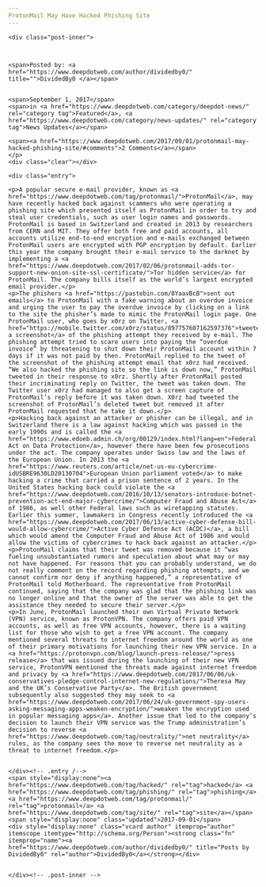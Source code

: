 ```yaml
---
ProtonMail May Have Hacked Phishing Site
---
```

<article class="post-listing post-22290 post type-post status-publish format-standard has-post-thumbnail hentry  tag-hacked tag-phishing tag-protonmail tag-site">
    
    <div class="post-inner">
    
    
        
    <span>Posted by: <a href="https://www.deepdotweb.com/author/dividedby0/" title="">DividedBy0 </a></span>
    
    
    <span>September 1, 2017</span>
    <span>in <a href="https://www.deepdotweb.com/category/deepdot-news/" rel="category tag">Featured</a>, <a href="https://www.deepdotweb.com/category/news-updates/" rel="category tag">News Updates</a></span>
    
    <span><a href="https://www.deepdotweb.com/2017/09/01/protonmail-may-hacked-phishing-site/#comments">2 Comments</a></span>
    </p>
    <div class="clear"></div>
    
    <div class="entry">
    
    <p>A popular secure e-mail provider, known as <a href="https://www.deepdotweb.com/tag/protonmail/">ProtonMail</a>, may have recently hacked back against scammers who were operating a phishing site which presented itself as ProtonMail in order to try and steal user credentials, such as user login names and passwords. ProtonMail is based in Switzerland and created in 2013 by researchers from CERN and MIT. They offer both free and paid accounts, all accounts utilize end-to-end encryption and e-mails exchanged between ProtonMail users are encrypted with PGP encryption by default. Earlier this year the company brought their e-mail service to the darknet by implementing a <a href="https://www.deepdotweb.com/2017/02/06/protonmail-adds-tor-support-new-onion-site-ssl-certificate/">Tor hidden service</a> for ProtonMail. The company bills itself as the world’s largest encrypted email provider.</p>
    <p>The phishers <a href="https://pastebin.com/8YaavBcB">sent out emails</a> to ProtonMail with a fake warning about an overdue invoice and urging the user to pay the overdue invoice by clicking on a link to the site the phisher’s made to mimic the ProtonMail login page. One ProtonMail user, who goes by x0rz on Twitter, <a href="https://mobile.twitter.com/x0rz/status/897757607162597376">tweeted a screenshot</a> of the phishing attempt they received by e-mail. The phishing attempt tried to scare users into paying the “overdue invoice” by threatening to shut down their ProtonMail account within 7 days if it was not paid by then. ProtonMail replied to the tweet of the screenshot of the phishing attempt email that x0rz had received. “We also hacked the phishing site so the link is down now,” ProtonMail tweeted in their response to x0rz. Shortly after ProtonMail posted their incriminating reply on Twitter, the tweet was taken down. The Twitter user x0rz had managed to also get a screen capture of ProtonMail’s reply before it was taken down. X0rz had tweeted the screenshot of ProtonMail’s deleted tweet but removed it after ProtonMail requested that he take it down.</p>
    <p>Hacking back against an attacker or phisher can be illegal, and in Switzerland there is a law against hacking which was passed in the early 1990s and is called the <a href="https://www.edoeb.admin.ch/org/00129/index.html?lang=en">Federal Act on Data Protection</a>, however there have been few prosecutions under the act. The company operates under Swiss law and the laws of the European Union. In 2013 the <a href="https://www.reuters.com/article/net-us-eu-cybercrime-idUSBRE9630LD20130704">European Union parliament voted</a> to make hacking a crime that carried a prison sentence of 2 years. In the United States hacking back could violate the <a href="https://www.deepdotweb.com/2016/10/13/senators-introduce-botnet-prevention-act-end-major-cybercrime/">Computer Fraud and Abuse Act</a> of 1986, as well other Federal laws such as wiretapping statutes. Earlier this summer, lawmakers in Congress recently introduced the <a href="https://www.deepdotweb.com/2017/06/13/active-cyber-defense-bill-would-allow-cybercrime/">Active Cyber Defense Act (ACDC)</a>, a bill which would amend the Computer Fraud and Abuse Act of 1986 and would allow the victims of cybercrimes to hack back against an attacker.</p>
    <p>ProtonMail claims that their tweet was removed because it “was fueling unsubstantiated rumors and speculation about what may or may not have happened. For reasons that you can probably understand, we do not really comment on the record regarding phishing attempts, and we cannot confirm nor deny if anything happened,” a representative of ProtonMail told Motherboard. The representative from ProtonMail continued, saying that the company was glad that the phishing link was no longer online and that the owner of the server was able to get the assistance they needed to secure their server.</p>
    <p>In June, ProtonMail launched their own Virtual Private Network (VPN) service, known as ProtonVPN. The company offers paid VPN accounts, as well as free VPN accounts, however, there is a waiting list for those who wish to get a free VPN account. The company mentioned several threats to internet freedom around the world as one of their primary motivations for launching their new VPN service. In a <a href="https://protonvpn.com/blog/launch-press-release/">press release</a> that was issued during the launching of their new VPN service, ProtonVPN mentioned the threats made against internet freedom and privacy by <a href="https://www.deepdotweb.com/2017/06/06/uk-conservatives-pledge-control-internet-new-regulations/">Theresa May and the UK’s Conservative Party</a>. The British government subsequently also suggested they may seek to <a href="https://www.deepdotweb.com/2017/06/24/uk-government-spy-users-asking-messaging-apps-weaken-encryption/">weaken the encryption used in popular messaging apps</a>. Another issue that led to the company’s decision to launch their VPN service was the Trump administration’s decision to reverse <a href="https://www.deepdotweb.com/tag/neutrality/">net neutrality</a> rules, as the company sees the move to reverse net neutrality as a threat to internet freedom.</p>
    
    
    </div><!-- .entry /-->
    <span style="display:none"><a href="https://www.deepdotweb.com/tag/hacked/" rel="tag">hacked</a> <a href="https://www.deepdotweb.com/tag/phishing/" rel="tag">phishing</a> <a href="https://www.deepdotweb.com/tag/protonmail/" rel="tag">protonmail</a> <a href="https://www.deepdotweb.com/tag/site/" rel="tag">site</a></span>				<span style="display:none" class="updated">2017-09-01</span>
    <div style="display:none" class="vcard author" itemprop="author" itemscope itemtype="http://schema.org/Person"><strong class="fn" itemprop="name"><a href="https://www.deepdotweb.com/author/dividedby0/" title="Posts by DividedBy0" rel="author">DividedBy0</a></strong></div>
    
    
    </div><!-- .post-inner -->
</article><!-- .post-listing -->

